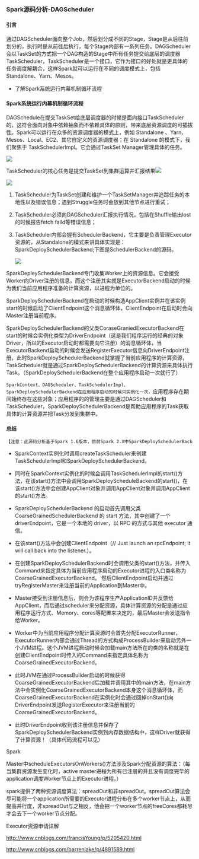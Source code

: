 ### Spark源码分析-DAGScheduler

#### 引言

通过DAGScheduler面向整个Job，然后划分成不同的Stage，Stage是从后往前划分的，执行时是从前往后执行，每个Stage内部有一系列任务。DAGScheduler会以TaskSet的方式把一个DAG构造的Stage中所有任务提交给底层的调度器TaskScheduler，TaskScheduler是一个接口，它作为接口的好处就是更具体的任务调度解耦合，这样Spark就可以运行在不同的调度模式上，包括Standalone、Yarn、Mesos。

* 了解Spark系统运行内幕机制循环流程

#### Spark系统运行内幕机制循环流程

DAGSchedule在提交TaskSet给底层调度器的时候是面向接口TaskScheduler的，这符合面向对象中依赖抽象而不依赖具体的原则，带来底层资源调度的可插拔性。Spark可以运行在众多的资源调度器的模式上，例如 Standalone 、Yarn、Mesos、Local、EC2、其它自定义的资源调度器；在 Standalone 的模式下，我们聚焦于 TaskSchedulerImpl。它会通过TaskSet Manager管理具体的任务。

![](http://images2015.cnblogs.com/blog/1005794/201702/1005794-20170228145217048-1432062156.png)

TaskScheduler的核心任务是提交TaskSet到集群运算并汇报结果![](http://images2015.cnblogs.com/blog/1005794/201703/1005794-20170301003410095-59554344.png)

![](http://images2015.cnblogs.com/blog/1005794/201703/1005794-20170301003611548-1528658067.png)

1. TaskScheduler为TaskSet创建和维护一个TaskSetManager并追踪任务的本地性以及错误信息；遇到Struggle任务时会放到其他节点进行重试；

2. TaskScheduler必须向DAGScheduler汇报执行情况，包括在Shuffle输出lost的时候报告fetch faild等错误信息；

3. TaskScheduler内部会握有SchedulerBackend，它主要是负责管理Executor资源的，从Standalone的模式来讲具体实现是：SparkDeploySchedulerBackend;下图是SchedulerBackend的源码。

   ![](file://C:\Users\user\Desktop\QQ截图20170906162757.png?lastModify=1504798729)

SparkDepleySchedulerBackend专门收集Worker上的资源信息。它会接受Worker向Driver注册的信息，而这个注册其实就是ExecutorBackend启动的时候为我们当前应用程序准备的计算资源，以进程为单位的。

SparkDeploySchedulerBackend在启动的时候构造AppClient实例并在该实例start的时候启动了ClientEndpoint这个消息循环体，ClientEndpoint在启动时会向Master注册当前程序。

SparkDeploySchedulerBackend的父类CoraseGraniedExecutorBackend在start的时候会实例化类型为DriverEndpoint（这是我们程序运行的经典的对象Driver，所以的Executor启动时都需要向它注册）的消息循环体，当ExecutorBackend启动的时候会发送RegisterExecutor信息向DriverEndpoint注册，此时SparkDeploySchedulerBackend就掌握了当前应用程序的计算资源，TaskScheduler就是通过SparkDeploySchedulerBackend的计算资源来具体执行Task。（SparkDeploySchedulerBackend在整个应用程序启动一次就行了）

`SparkContext、DAGScheduler、TaskSchedulerImpl、SparkDeploySchedulerBackend在应用程序启动的时候只实例化一次，`应用程序存在期间始终存在这些对象；应用程序的的管理主要是通过DAGScheduler和TaskScheduler，SparkDeploySchedulerBackend是帮助应用程序的Task获取具体的计算资源并把Task分发到集群中。

#### 总结

```markdown
【注意：此源码分析基于Spark 1.6版本，目前Spark 2.X中SparkDeploySchedulerBackend 已改为 SparkStandaloneSchedulerBackend.】
```

* SparkContext实例化时调用createTaskScheduler来创建TaskSchedulerImpl和SparkDeploySchedulerBackend。
* 同时在SparkContext实例化的时候会调用TaskSchedulerImpl的start\(\)方法，在该start\(\)方法中会调用SparkDeployScheduleBackend的start\(\)，在该start\(\)方法中会创建AppClient对象并调用AppClient对象并调用AppClient的start\(\)方法。

* SparkDeploySchedulerBackend 的启动首先调用父类 CoarseGrainedSchedulerBackend 的 start 方法，其中创建了一个 driverEndpoint，它是一个本地的 driver，以 RPC 的方式与其他 executor 通信。

* 在该start\(\)方法中会创建ClientEndpoint（// Just launch an rpcEndpoint; it will call back into the listener.）。

* 在创建SparkDeploySchedulerBackend时会调用父类的start\(\)方法，并传入Command来指定具体为当前应用程序启动的Executor进程的入口类名称为CoarseGrainedExecutorBackend。  然后ClientEndpoint启动并通过tryRegisterMaster来注册当前的Application到Master中。

* Master接受到注册信息后，则会为该程序生产ApplicationID并反馈给AppClient，而后通过scheduler来分配资源，具体计算资源的分配是通过应用程序运行方式、Memory、cores等配置来决定的，最后Master会发送指令给Worker。

* Worker中为当前应用程序分配计算资源时会首先分配ExecutorRunner，ExecutorRunner内部会通过Thread的方式构成ProcessBuilder来启动另外一个JVM进程。这个JVM进程启动时候会加载main方法所在的类的名称就是在创建ClientEndpoint时传入的Command来指定具体名称为CoarseGrainedExecutorBackend。
* 此时JVM在通过ProcessBuilder启动的时候获得CoarseGrainedExecutorBackend后加载并调用其中的main方法，在main方法中会实例化CoarseGrainedExecutorBackend本身这个消息循环体，而CoarseGrainedExecutorBackend在实例化时会通过回掉onStart\(\)向DriverEndpoint发送RegisterExecutor来注册当前的CoarseGrainedExecutorBackend。
* 此时DriverEndpoint收到该注册信息并保存了SparkDeploySchedulerBackend实例到内存数据结构中，这样Driver就获得了计算资源！（具体代码流程可以见）





Spark 

Master中scheduleExecutorsOnWorkers\(\)方法涉及Spark分配资源的算法：（每当集群资源发生变化时，active master进程为所有已注册的并且没有调度完毕的application调度Worker节点上的Executor进程。）



spark提供了两种资源调度算法：spreadOut和非spreadOut。spreadOut算法会尽可能将一个application所需要的Executor进程分布在多个worker节点上，从而提高并行度，非spreadOut与之相反，他会把一个worker节点的freeCores都耗尽才会去下一个worker节点分配。



Executor资源申请详解

http://www.cnblogs.com/francisYoung/p/5205420.html

http://www.cnblogs.com/barrenlake/p/4891589.html

